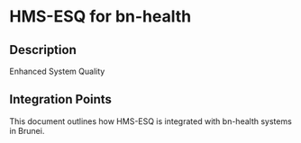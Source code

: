 # HMS-ESQ for bn-health

## Description

Enhanced System Quality

## Integration Points

This document outlines how HMS-ESQ is integrated with bn-health systems in Brunei.
